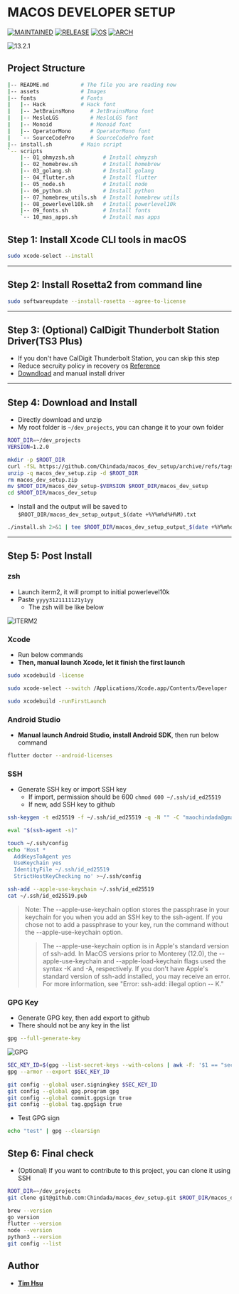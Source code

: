 # MACOS DEVELOPER SETUP

[![MAINTAINED](https://img.shields.io/badge/Maintained-yes-green?style=for-the-badge&logo=appveyor)](https://github.com/Chindada/macos_dev_setup)
[![RELEASE](https://img.shields.io/github/release/Chindada/macos_dev_setup?style=for-the-badge)](https://github.com/Chindada/macos_dev_setup/releases/latest)
[![OS](https://img.shields.io/badge/macOS-13.2.1-orange?style=for-the-badge&logo=macOS&logoColor=violet)](https://www.apple.com/tw/macos)
[![ARCH](https://img.shields.io/badge/Arch-arm64-silver?style=for-the-badge&logo=arm&logoColor=blue)](https://www.apple.com/tw/macos)

![13.2.1](./assets/s004.png)

## Project Structure

```bash
|-- README.md          # The file you are reading now
|-- assets             # Images
|-- fonts              # Fonts
|   |-- Hack           # Hack font
|   |-- JetBrainsMono     # JetBrainsMono font
|   |-- MesloLGS          # MesloLGS font
|   |-- Monoid            # Monoid font
|   |-- OperatorMono      # OperatorMono font
|   `-- SourceCodePro     # SourceCodePro font
|-- install.sh         # Main script
`-- scripts
    |-- 01_ohmyzsh.sh         # Install ohmyzsh
    |-- 02_homebrew.sh        # Install homebrew
    |-- 03_golang.sh          # Install golang
    |-- 04_flutter.sh         # Install flutter
    |-- 05_node.sh            # Install node
    |-- 06_python.sh          # Install python
    |-- 07_homebrew_utils.sh  # Install homebrew utils
    |-- 08_powerlevel10k.sh   # Install powerlevel10k
    |-- 09_fonts.sh           # Install fonts
    `-- 10_mas_apps.sh        # Install mas apps
```

## **Step 1: Install Xcode CLI tools in macOS**

```bash
sudo xcode-select --install
```

---

## **Step 2: Install Rosetta2 from command line**

```bash
sudo softwareupdate --install-rosetta --agree-to-license
```

---

## **Step 3: (Optional) CalDigit Thunderbolt Station Driver(TS3 Plus)**

- If you don't have CalDigit Thunderbolt Station, you can skip this step
- Reduce secruity policy in recovery os [Reference](https://support.apple.com/guide/deployment/startup-security-dep5810e849c/web)
- [Downdload](https://downloads.caldigit.com/CalDigit-Thunderbolt-Station-Mac-Drivers.zip) and manual install driver

---

## **Step 4: Download and Install**

- Directly download and unzip
- My root folder is `~/dev_projects`, you can change it to your own folder

```bash
ROOT_DIR=~/dev_projects
VERSION=1.2.0

mkdir -p $ROOT_DIR
curl -fSL https://github.com/Chindada/macos_dev_setup/archive/refs/tags/v$VERSION.zip -o macos_dev_setup.zip
unzip -q macos_dev_setup.zip -d $ROOT_DIR
rm macos_dev_setup.zip
mv $ROOT_DIR/macos_dev_setup-$VERSION $ROOT_DIR/macos_dev_setup
cd $ROOT_DIR/macos_dev_setup
```

- Install and the output will be saved to `$ROOT_DIR/macos_dev_setup_output_$(date +%Y%m%d%H%M).txt`

```bash
./install.sh 2>&1 | tee $ROOT_DIR/macos_dev_setup_output_$(date +%Y%m%d%H%M).txt
```

---

## **Step 5: Post Install**

### **zsh**

- Launch iterm2, it will prompt to initial powerlevel10k
- Paste `yyyy3121111121y1yy`
  - The zsh will be like below

![ITERM2](./assets/s005.png)

### **Xcode**

- Run below commands
- **Then, manual launch Xcode, let it finish the first launch**

```bash
sudo xcodebuild -license
```

```bash
sudo xcode-select --switch /Applications/Xcode.app/Contents/Developer
```

```bash
sudo xcodebuild -runFirstLaunch
```

### **Android Studio**

- **Manual launch Android Studio, install Android SDK**, then run below command

```bash
flutter doctor --android-licenses
```

### **SSH**

- Generate SSH key or import SSH key
  - If import, permission should be 600 `chmod 600 ~/.ssh/id_ed25519`
  - If new, add SSH key to github

```bash
ssh-keygen -t ed25519 -f ~/.ssh/id_ed25519 -q -N "" -C "maochindada@gmail.com"
```

```bash
eval "$(ssh-agent -s)"

touch ~/.ssh/config
echo 'Host *
  AddKeysToAgent yes
  UseKeychain yes
  IdentityFile ~/.ssh/id_ed25519
  StrictHostKeyChecking no' >~/.ssh/config

ssh-add --apple-use-keychain ~/.ssh/id_ed25519
cat ~/.ssh/id_ed25519.pub
```

> Note: The --apple-use-keychain option stores the passphrase in your keychain for you when you add an SSH key to the ssh-agent. If you chose not to add a passphrase to your key, run the command without the --apple-use-keychain option.
>> The --apple-use-keychain option is in Apple's standard version of ssh-add. In MacOS versions prior to Monterey (12.0), the --apple-use-keychain and --apple-load-keychain flags used the syntax -K and -A, respectively.
>> If you don't have Apple's standard version of ssh-add installed, you may receive an error. For more information, see "Error: ssh-add: illegal option -- K."

### **GPG Key**

- Generate GPG key, then add export to github
- There should not be any key in the list

```bash
gpg --full-generate-key
```

![GPG](./assets/s006.png)

```bash
SEC_KEY_ID=$(gpg --list-secret-keys --with-colons | awk -F: '$1 == "sec" {print $5}')
gpg --armor --export $SEC_KEY_ID

git config --global user.signingkey $SEC_KEY_ID
git config --global gpg.program gpg
git config --global commit.gpgsign true
git config --global tag.gpgSign true
```

- Test GPG sign

```bash
echo "test" | gpg --clearsign
```

## **Step 6: Final check**

- (Optional) If you want to contribute to this project, you can clone it using SSH

```bash
ROOT_DIR=~/dev_projects
git clone git@github.com:Chindada/macos_dev_setup.git $ROOT_DIR/macos_dev_setup
```

```bash
brew --version
go version
flutter --version
node --version
python3 --version
git config --list
```

## Author

- [**Tim Hsu**](https://github.com/Chindada)
